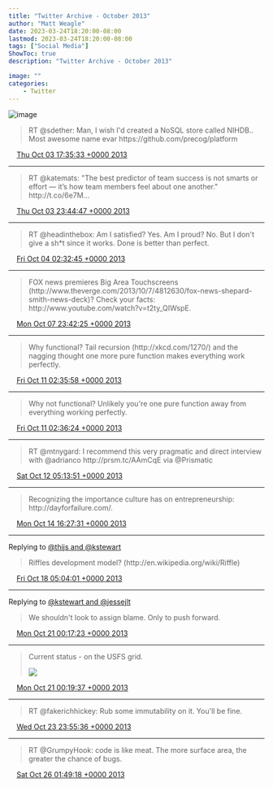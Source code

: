 ```yaml
---
title: "Twitter Archive - October 2013"
author: "Matt Weagle"
date: 2023-03-24T18:20:00-08:00
lastmod: 2023-03-24T18:20:00-08:00
tags: ["Social Media"]
ShowToc: true
description: "Twitter Archive - October 2013"

image: ""
categories: 
    - Twitter
---
```

![image](/sadtwitterbird3.jpg)

> RT @sdether: Man, I wish I'd created a NoSQL store called NIHDB\.\. Most awesome name evar
> https://github\.com/precog/platform

<img src="./media/tweet.ico" width="12" /> [Thu Oct 03 17:35:33 +0000 2013](https://twitter.com/mweagle/status/385820431308955649)

----

> RT @katemats: "The best predictor of team success is not smarts or effort — it’s how team members feel about one another\." http://t\.co/6e7M…

<img src="./media/tweet.ico" width="12" /> [Thu Oct 03 23:44:47 +0000 2013](https://twitter.com/mweagle/status/385913350510489600)

----

> RT @headinthebox: Am I satisfied? Yes\. Am I proud? No\.
> But I don't give a sh\*t since it works\.
> Done is better than perfect\.

<img src="./media/tweet.ico" width="12" /> [Fri Oct 04 02:32:45 +0000 2013](https://twitter.com/mweagle/status/385955621633159168)

----

> FOX news premieres Big Area Touchscreens \(http://www\.theverge\.com/2013/10/7/4812630/fox\-news\-shepard\-smith\-news\-deck\)?  Check your facts: http://www\.youtube\.com/watch?v\=t2ty\_QIWspE\.

<img src="./media/tweet.ico" width="12" /> [Mon Oct 07 23:42:25 +0000 2013](https://twitter.com/mweagle/status/387362306658549760)

----

> Why functional? Tail recursion \(http://xkcd\.com/1270/\) and the nagging thought one more pure function makes everything work perfectly\.

<img src="./media/tweet.ico" width="12" /> [Fri Oct 11 02:35:58 +0000 2013](https://twitter.com/mweagle/status/388493147807834113)

----

> Why not functional?  Unlikely you're one pure function away from everything working perfectly\.

<img src="./media/tweet.ico" width="12" /> [Fri Oct 11 02:36:24 +0000 2013](https://twitter.com/mweagle/status/388493255060369410)

----

> RT @mtnygard: I recommend this very pragmatic and direct interview with @adrianco http://prsm\.tc/AAmCqE via @Prismatic

<img src="./media/tweet.ico" width="12" /> [Sat Oct 12 05:13:51 +0000 2013](https://twitter.com/mweagle/status/388895266029309952)

----

> Recognizing the importance culture has on entrepreneurship:  http://dayforfailure\.com/\.

<img src="./media/tweet.ico" width="12" /> [Mon Oct 14 16:27:31 +0000 2013](https://twitter.com/mweagle/status/389789577218498561)

----

Replying to [@thijs and @kstewart](https://twitter.com/thijs/status/390873167327424512)

> Riffles development model? \(http://en\.wikipedia\.org/wiki/Riffle\)

<img src="./media/tweet.ico" width="12" /> [Fri Oct 18 05:04:01 +0000 2013](https://twitter.com/mweagle/status/391067120001224704)

----

Replying to [@kstewart and @jessejlt](https://twitter.com/kstewart/status/391785521225023488)

> We shouldn't look to assign blame\. Only to push forward\.

<img src="./media/tweet.ico" width="12" /> [Mon Oct 21 00:17:23 +0000 2013](https://twitter.com/mweagle/status/392082148389187584)

----

> Current status \- on the USFS grid\.
>
> ![](../media/392082711004725248-BXD1JfGCIAA_lVB.jpg)

<img src="./media/tweet.ico" width="12" /> [Mon Oct 21 00:19:37 +0000 2013](https://twitter.com/mweagle/status/392082711004725248)

----

> RT @fakerichhickey: Rub some immutability on it\. You'll be fine\.

<img src="./media/tweet.ico" width="12" /> [Wed Oct 23 23:55:36 +0000 2013](https://twitter.com/mweagle/status/393163831142125568)

----

> RT @GrumpyHook: code is like meat\.  The more surface area, the greater the chance of bugs\.

<img src="./media/tweet.ico" width="12" /> [Sat Oct 26 01:49:18 +0000 2013](https://twitter.com/mweagle/status/393917221728038912)